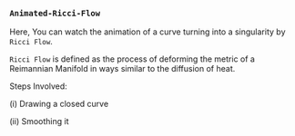 ### ```Animated-Ricci-Flow```
Here, You can watch the animation of a curve turning into a singularity by ```Ricci Flow```.    
 

```Ricci Flow``` is defined as the process of deforming the metric of a Reimannian Manifold in ways similar to the diffusion of heat.

Steps Involved: 

(i) Drawing a closed curve  

(ii) Smoothing it 
    
  
  
